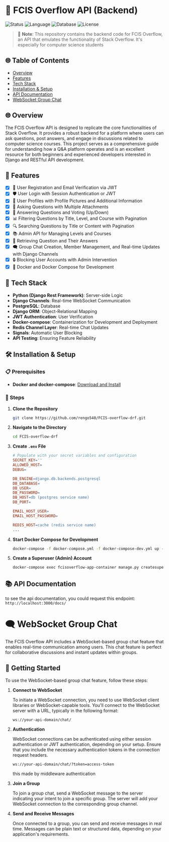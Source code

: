 # 🚀 FCIS Overflow API (Backend)

![Status](https://img.shields.io/badge/status-completed-brightgreen)
![Language](https://img.shields.io/badge/language-Python%20(Django%20Rest%20Framework)-blue)
![Database](https://img.shields.io/badge/database-PostgreSQL-blue)
![License](https://img.shields.io/badge/license-MIT-green)

> 🌟 **Note**: This repository contains the backend code for FCIS Overflow, an API that emulates the functionality of Stack Overflow. It's especially for computer science students 

## 🌐 Table of Contents
- [Overview](#-overview)
- [Features](#-features)
- [Tech Stack](#-tech-stack)
- [Installation & Setup](#-installation--setup)
- [API Documentation](#-api-documentation)
- [WebSocket Group Chat](#-websocket-group-chat)

## 🌐 Overview
The FCIS Overflow API is designed to replicate the core functionalities of Stack Overflow. It provides a robust backend for a platform where users can ask questions, post answers, and engage in discussions related to computer science courses. This project serves as a comprehensive guide for understanding how a Q&A platform operates and is an excellent resource for both beginners and experienced developers interested in Django and RESTful API development.

## 🌟 Features
- [x] 👤 User Registration and Email Verification via JWT
- [x] 🛡️ User Login with Session Authentication or JWT
- [x] 📌 User Profiles with Profile Pictures and Additional Information
- [x] 📝 Asking Questions with Multiple Attachments
- [x] 💬 Answering Questions and Voting (Up/Down)
- [x] 📊 Filtering Questions by Title, Level, and Course with Pagination 
- [x] 🔍 Searching Questions by Title or Content with Pagination
- [x] 📚 Admin API for Managing Levels and Courses
- [x] 🔗 Retrieving Question and Their Answers
- [x] 🗨️ Group Chat Creation, Member Management, and Real-time Updates with Django Channels
- [x] 🔒 Blocking User Accounts with Admin Intervention
- [x] 🐳 Docker and Docker Compose for Development

## 🚀 Tech Stack
- **Python (Django Rest Framework)**: Server-side Logic
- **Django Channels**: Real-time WebSocket Communication
- **PostgreSQL**: Database
- **Django ORM**: Object-Relational Mapping
- **JWT Authentication**: User Verification
- **Docker-compose**: Containerization for Development and Deployment
- **Redis Channel Layer**: Real-time Chat Updates
- **Signals**: Automatic User Blocking
- **API Testing**: Ensuring Feature Reliability




## 🛠️ Installation & Setup

### 📋 Prerequisites
- **Docker and docker-compose**: [Download and Install](https://www.docker.com/get-started)
### 🧰 Steps
1. **Clone the Repository**
    ```bash
    git clone https://github.com/rengo540/FCIS-overflow-drf.git
    ```
2. **Navigate to the Directory**
    ```bash
    cd FCIS-overflow-drf
    ```
3. **Create `.env` File**
    ```makefile
    # Populate with your secret variables and configuration
    SECRET_KEY=''
    ALLOWED_HOST=
    DEBUG=
    
    DB_ENGINE=django.db.backends.postgresql
    DB_DATABASE=
    DB_USER=
    DB_PASSWORD=
    DB_HOST=db (postgres service name)
    DB_PORT=
    
    EMAIL_HOST_USER=
    EMAIL_HOST_PASSWORD=
    
    REDIS_HOST=cache (redis service name)
    ...
    ```
4. **Start Docker Compose for Development**
    ```bash
    docker-compose -f docker-compose.yml -f docker-compose-dev.yml up -d --build
    ```

6. **Create a Superuser (Admin) Account**
    ```bash
    docker-compose exec fcisoverflow-app-container manage.py createsuperuser
    ```


## 📚 API Documentation
to see the api documentation, you could request this endpoint:
    ```
    http://localhost:3000/docs/
    ```
# 🗨️ WebSocket Group Chat

The FCIS Overflow API includes a WebSocket-based group chat feature that enables real-time communication among users. This chat feature is perfect for collaborative discussions and instant updates within groups.

## 🚀 Getting Started

To use the WebSocket-based group chat feature, follow these steps:

1. **Connect to WebSocket**

    To initiate a WebSocket connection, you need to use WebSocket client libraries or WebSocket-capable tools. You'll connect to the WebSocket server with a URL, typically in the following format:

    ```
    ws://your-api-domain/chat/
    ```

2. **Authentication**

    WebSocket connections can be authenticated using either session authentication or JWT authentication, depending on your setup. Ensure that you include the necessary authentication tokens in the connection request headers.
      ```
    ws://your-api-domain/chat/?token=access-token
    ```
    this made by middleware authentication
3. **Join a Group**

    To join a group chat, send a WebSocket message to the server indicating your intent to join a specific group. The server will add your WebSocket connection to the corresponding group channel.

4. **Send and Receive Messages**

    Once connected to a group, you can send and receive messages in real time. Messages can be plain text or structured data, depending on your application's requirements.




